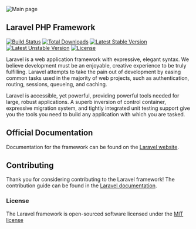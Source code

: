 ![Main page](https://1.downloader.disk.yandex.ru/disk/3af461c41d0fd3c276b8b1b8c67b9a7627d2bca4f7b4d46a8ffe1b816cce976d/57cf4501/0vM5Bx0qkxI3R5HQb45rsjVYONEYvLfLtWp8QJfxgdTjB2Sz0xAF7B0M-Er5_-Uc8hlixaQUUNG1_CzmVwwgaA%3D%3D?uid=52174132&filename=Screenshot%20from%202015-08-05%2022%3A27%3A15_21-35-34.png&disposition=inline&hash=&limit=0&content_type=image%2Fpng&fsize=199029&hid=3d97ed97f0eaddc8c4959b0665a5bbbd&media_type=image&tknv=v2&etag=55cd1458ae5fe46f82edff9e52f10e56 "Main page screen")
## Laravel PHP Framework

[![Build Status](https://travis-ci.org/laravel/framework.svg)](https://travis-ci.org/laravel/framework)
[![Total Downloads](https://poser.pugx.org/laravel/framework/downloads.svg)](https://packagist.org/packages/laravel/framework)
[![Latest Stable Version](https://poser.pugx.org/laravel/framework/v/stable.svg)](https://packagist.org/packages/laravel/framework)
[![Latest Unstable Version](https://poser.pugx.org/laravel/framework/v/unstable.svg)](https://packagist.org/packages/laravel/framework)
[![License](https://poser.pugx.org/laravel/framework/license.svg)](https://packagist.org/packages/laravel/framework)

Laravel is a web application framework with expressive, elegant syntax. We believe development must be an enjoyable, creative experience to be truly fulfilling. Laravel attempts to take the pain out of development by easing common tasks used in the majority of web projects, such as authentication, routing, sessions, queueing, and caching.

Laravel is accessible, yet powerful, providing powerful tools needed for large, robust applications. A superb inversion of control container, expressive migration system, and tightly integrated unit testing support give you the tools you need to build any application with which you are tasked.

## Official Documentation

Documentation for the framework can be found on the [Laravel website](http://laravel.com/docs).

## Contributing

Thank you for considering contributing to the Laravel framework! The contribution guide can be found in the [Laravel documentation](http://laravel.com/docs/contributions).

### License

The Laravel framework is open-sourced software licensed under the [MIT license](http://opensource.org/licenses/MIT)
